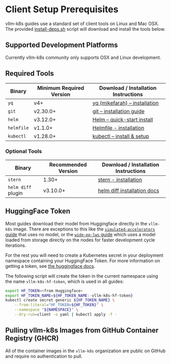 # Client Setup Prerequisites

vllm-k8s guides use a standard set of client tools on Linux and Mac OSX. The provided [install-deps.sh](./install-deps.sh) script will download and install the tools below.

## Supported Development Platforms

Currently vllm-k8s community only supports OSX and Linux development.

## Required Tools

| Binary      | Minimum Required Version | Download / Installation Instructions                                                            |
| ----------- | ------------------------ | ----------------------------------------------------------------------------------------------- |
| `yq`        | v4+                      | [yq (mikefarah) – installation](https://github.com/mikefarah/yq?tab=readme-ov-file#install)     |
| `git`       | v2.30.0+                 | [git – installation guide](https://git-scm.com/book/en/v2/Getting-Started-Installing-Git)       |
| `helm`      | v3.12.0+                 | [Helm – quick-start install](https://helm.sh/docs/intro/install/)                               |
| `helmfile`  | v1.1.0+                  | [Helmfile - installation](https://github.com/helmfile/helmfile?tab=readme-ov-file#installation) |
| `kubectl`   | v1.28.0+                 | [kubectl – install & setup](https://kubernetes.io/docs/tasks/tools/install-kubectl/)            |

### Optional Tools

| Binary             | Recommended Version      | Download / Installation Instructions                                                             |
| ------------------ | ------------------------ | ------------------------------------------------------------------------------------------------ |
| `stern`            | 1.30+                    | [stern - installation](https://github.com/stern/stern?tab=readme-ov-file#installation)           |
| `helm diff` plugin | v3.10.0+                 | [helm diff installation docs](https://github.com/databus23/helm-diff?tab=readme-ov-file#install) |

## HuggingFace Token

Most guides download their model from Huggingface directly in the `vllm-k8s` image. There are exceptions to this like the [`simulated-accelerators` guide](../../simulated-accelerators/) that uses no model, or the [`wide-ep-lws` guide](../../wide-ep-lws/) which uses a model loaded from storage directly on the nodes for faster development cycle iterations.

For the rest you will need to create a Kubernetes secret in your deployment namespace containing your HuggingFace Token. For more information on getting a token, see [the huggingface docs](https://huggingface.co/docs/hub/en/security-tokens).

The following script will create the token in the current namespace using the name `vllm-k8s-hf-token`, which is used in all guides:

```bash
export HF_TOKEN=<from Huggingface>
export HF_TOKEN_NAME=${HF_TOKEN_NAME:-vllm-k8s-hf-token}
kubectl create secret generic ${HF_TOKEN_NAME} \
    --from-literal="HF_TOKEN=${HF_TOKEN}" \
    --namespace "${NAMESPACE}" \
    --dry-run=client -o yaml | kubectl apply -f -
```

## Pulling vllm-k8s Images from GitHub Container Registry (GHCR)

All of the container images in the `vllm-k8s` organization are public on GitHub and require no authentication to pull.
